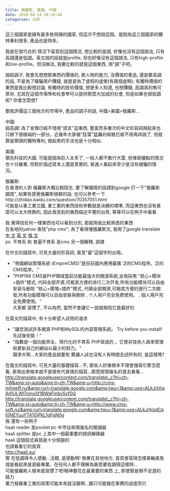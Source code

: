 ```yaml
---
title: 俄羅斯, 美國, 中國
date: 2010-04-24 20:10:44
categories: 社評
---
```


  
這三個國家是擁有最多枚飛彈的國家, 但這次不想說這個。是因為這三個國家的獨特專利很多, 產品也是特多。  
  
我是在很巧合的 情況下留意到這個情況, 想比較的是調, 好像也沒有這個說法, 只有高調還是低調。英文說的話就是profile, 但也好像沒有這個說法, 只有high-profile 和low-profile。但沒辦法, 我要比較的就是這個東西, 用"調"子吧。  
  
說起調子, 我會先想想那東西的價值的, 那人物的能力, 沒價值的產品, 還是要高調的話, 不是為了瞞騙用戶賺錢, 就是是為了虛假的虛榮(有兩個虛啊); 有獨特價值的東西是我比較想討論, 有獨特的技術價值, 想更多人知道, 也想賺錢, 高調真的無可厚非, 尤其在這個市場學和社會學可以提供那麼大加成的社會, 但是如果也很低調呢? 你會怎麼想?  
  
要我評價這三個地方的市場中, 產品的調子的話, 中國&gt;美國&gt;俄羅斯...  
  
中國:   
超高調! 為了宣傳已經不惜用"謊言"這東西, 豐富而多層次的中文形容詞用起來也只餘下很極端的一部分。近幾年大家被"狂雷"猛轟的經驗已經不用再詳說了, 但就算是領頭的獨特專利, 做起來的手法也是十分相似.  
  
美國:  
領先科技的大國, 可能是因為巨人太多了, 一般人都不敢行大雷, 但堆砌優點的情況也十分嚴重, 但對於描述其本上還是真實的, 普通人看起來至少是沒有被騙的情況。  
  
俄羅斯:  
在香港的人對 俄羅斯大概比較陌生, 要了解國情的話請到google 打一下"俄羅斯 國情", 如果有感覺俄羅斯很窮的話, 也可以參考一下http://zhidao.baidu.com/question/70357051.html  
可能是以重工業立國, 重工業的東西技術參數就是決勝的標準, 而這東西也沒有甚麼可以太大修飾的, 因此我見到的東西描述平實的出奇, 等等可以在例子中看看  
  
我 覺得找任何一樣東西也可以看到分別, 那就用我比較熟悉的東西  
在各地的yahoo 查找"php cms"; 為了看得懂俄羅斯文, 我用了google translate  
[中 文](http://translate.google.com/translate?js=y&prev=_t&hl=zh-TW&ie=UTF-8&layout=1&eotf=1&u=http%3A%2F%2Fsearch.cn.yahoo.com%2Fsearch%3Fv%3Dweb%26ei%3Dgbk%26searchFlag%3D%26fr%3Dfp-tab-web-ycn%26pid%3Dysearch%26source%3Dyahoo_yhp_0706_search_button%26p%3Dphp%2Bcms&sl=auto&tl=zh-TW) [英 文](http://translate.google.com/translate?js=y&prev=_t&hl=zh-TW&ie=UTF-8&layout=1&eotf=1&u=http%3A%2F%2Fsearch.yahoo.com%2Fsearch%3B_ylt%3DAsZiEuDVgFFhyE8EDBP0kxSbvZx4%3Fp%3Dphp%2Bcms%26toggle%3D1%26cop%3Dmss%26ei%3DUTF-8%26fr%3Dyfp-t-701&sl=auto&tl=zh-TW) [俄 文](http://translate.google.com/translate?hl=zh-TW&sl=auto&tl=zh-TW&u=http%3A%2F%2Fru.search.yahoo.com%2Fsearch%3Fp%3Dphp%2Bcms%26sm%3D%25D0%259D%25D0%25B0%25D0%25B9%25D1%2582%25D0%25B8%26fr%3DFP-tab-web-t%26ei%3DUTF-8%26vc%3D)  
ps. 不育系 和 普遍不育系 是cms 另一個解釋, 誤譯  
  
在中文的描寫中, 可見大量的形容詞, 甚至"最"這個字的出現。  
- "帝國網站管理系統 (EmpireCMS)"是目前國內應用最廣 泛的CMS程序。泛的CMS程序。."  
- "PHP168 CMS是PHP領域當前功能最強大的開源系統,全局採用 "核心+模块+插件"模式, 代码全部开源,可极其方便的进行二次开发,所有功能模块可以自由安装与删除 "核心+模塊+插件"模式, 代碼全部開源,可極其方便的進行二次開發,所有功能模塊可以自由安裝與刪除 , 个人用户完全免费使用。 , 個人用戶完全免費使用。"  
大家都 習慣了, 不以為然, 當然不會讓它一說就相信它是最好的  
  
在英文的描寫中, 有十分希望人試用的渴求  
- "讓您測試許多開源 PHP和MySQL的內容管理系統。 Try before you install!先試後安裝！"  
- "指數是一個功能齊全，現代化的不育系 PHP寫成的 ，它使非技術人員來管理和更新自己的網站以最少的努力。"  
競爭大啊...大家的產品就要免 費讓人試也沒有人有時間去試所有的, 是這樣嗎?  
  
在俄文的描寫中, 可見大量的基礎描寫...不, 那些人好像根本不理會搜尋引擎怎麼看, 表現出來根本就不是很有代表情的描寫...那麼按頭幾名的進去看看...  
http://translate.googleusercontent.com/translate\_c?hl=zh-TW&amp;sl=auto&amp;tl=zh-TW&amp;u=http://cms-miheeff.ru/&amp;rurl=translate.google.com&amp;twu=1&amp;usg=ALkJrhha4d1ULWl7omxSf1BWqFmbvSxf0Q  
http://translate.googleusercontent.com/translate\_c?hl=zh-TW&amp;sl=auto&amp;tl=zh-TW&amp;u=http://www.cms-soft.ru/&amp;rurl=translate.google.com&amp;twu=1&amp;usg=ALkJrhjzdCelGNEYuuYT41GjPkL1gFqN0g  
我 還有一些例子  
haali reader 是pocket pc 中市佔率頭幾名的閱讀器  
haali splitter 是pc 上其中一個最重要的視訊解碼器  
haali 這個程式員我是十分佩服的  
也請看看它的首頁  
http://haali.su/  
實 在低調得令人感動...沒錯, 是感動啊! 換著在其他地方, 首頁會寫得怎樣美輪美奐或是看起來是首級專業。在任何人都不理解為甚麼要低調得這樣時...  
可能俄羅斯人根本就習慣了吧!精神要花在最重要的東西 上, 即使那是微不足道的精力  
著力發展重工業的政策可能本來就沒錯啊...錯只可能錯在軍費的過度而已  